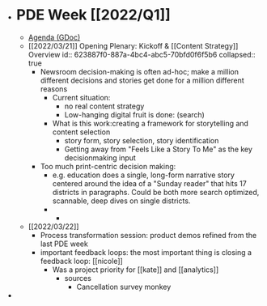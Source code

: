 - # PDE Week [[2022/Q1]]
	- [Agenda (GDoc)](https://docs.google.com/document/d/1bQNzdb107SdJ2kLRsMdGCnFZsad6WA7JaroT0K-37mk/edit#heading=h.mljmmepwzw52)
	- [[2022/03/21]] Opening Plenary: Kickoff & [[Content Strategy]] Overview
	  id:: 623887f0-887a-4bc4-abc5-70bfd0f6f5b6
	  collapsed:: true
		- Newsroom decision-making is often ad-hoc; make a million different decisions and stories get done for a million different reasons
			- Current situation:
				- no real content strategy
				- Low-hanging digital fruit is done: (search)
			- What is this work:creating a framework for storytelling and content selection
				- story form, story selection, story identification
				- Getting away from "Feels Like a Story To Me" as the key decisionmaking input
		- Too much print-centric decision making:
			- e.g. education does a single, long-form narrative story centered around the idea of a "Sunday reader" that hits 17 districts in paragraphs. Could be both more search optimized, scannable, deep dives on single districts.
			-
				-
	- [[2022/03/22]]
		- Process transformation session: product demos refined from the last PDE week
		- important feedback loops: the most important thing is closing a feedback loop: [[nicole]]
			- Was a project priority for [[kate]] and [[analytics]]
				- sources
					- Cancellation survey monkey
-